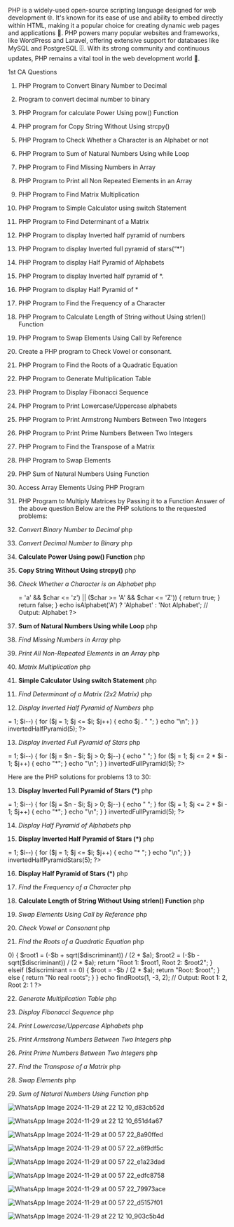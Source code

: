 PHP is a widely-used open-source scripting language designed for web development 🌐. It's known for its ease of use and ability to embed directly within HTML, making it a popular choice for creating dynamic web pages and applications 📄. PHP powers many popular websites and frameworks, like WordPress and Laravel, offering extensive support for databases like MySQL and PostgreSQL 🗄️. With its strong community and continuous updates, PHP remains a vital tool in the web development world 🚀.


 1st CA Questions
 1.	PHP Program to Convert Binary Number to Decimal
2.	Program to convert decimal number to binary
3.	PHP Program for calculate Power Using pow() Function
4.	PHP program for Copy String Without Using strcpy()
5.	PHP Program to Check Whether a Character is an Alphabet or not
6.	PHP Program to Sum of Natural Numbers Using while Loop
7.	PHP Program to Find Missing Numbers in Array
8.	PHP Program to Print all Non Repeated Elements in an Array
9.	PHP Program to Find Matrix Multiplication
10.	PHP Program to Simple Calculator using switch Statement
11.	PHP Program to Find Determinant of a Matrix
12.	PHP Program to display Inverted half pyramid of numbers
13.	PHP Program to display Inverted full pyramid of stars(“*”)
14.	PHP Program to display Half Pyramid of Alphabets
15.	PHP Program to display Inverted half pyramid of *.
16.	PHP Program to display Half Pyramid of *
17.	PHP Program to Find the Frequency of a Character
18.	PHP Program to Calculate Length of String without Using strlen() Function
19.	PHP Program to Swap Elements Using Call by Reference
20.	Create a PHP program to Check Vowel or consonant.
21.	PHP Program to Find the Roots of a Quadratic Equation
22.	PHP Program to Generate Multiplication Table
23.	PHP Program to Display Fibonacci Sequence
24.	PHP Program to Print Lowercase/Uppercase alphabets
25.	PHP Program to Print Armstrong Numbers Between Two Integers
26.	PHP Program to Print Prime Numbers Between Two Integers
27.	PHP Program to Find the Transpose of a Matrix
28.	PHP Program to Swap Elements
29.	PHP Sum of Natural Numbers Using Function
30.	Access Array Elements Using PHP Program
31.	PHP Program to Multiply Matrices by Passing it to a Function
Answer of the above question
Below are the PHP solutions to the requested problems:

1. *Convert Binary Number to Decimal*
   php
   <?php
   function binaryToDecimal($binary) {
       return bindec($binary);
   }

   echo binaryToDecimal('1011'); // Output: 11
   ?>
   

2. *Convert Decimal Number to Binary*
   php
   <?php
   function decimalToBinary($decimal) {
       return decbin($decimal);
   }

   echo decimalToBinary(11); // Output: 1011
   ?>
   

3. **Calculate Power Using pow() Function**
   php
   <?php
   echo pow(2, 3); // Output: 8
   ?>
   

4. **Copy String Without Using strcpy()**
   php
   <?php
   function copyString($str) {
       $newStr = '';
       for ($i = 0; isset($str[$i]); $i++) {
           $newStr .= $str[$i];
       }
       return $newStr;
   }

   echo copyString("Hello"); // Output: Hello
   ?>
   

5. *Check Whether a Character is an Alphabet*
   php
   <?php
   function isAlphabet($char) {
       if (($char >= 'a' && $char <= 'z') || ($char >= 'A' && $char <= 'Z')) {
           return true;
       }
       return false;
   }

   echo isAlphabet('A') ? 'Alphabet' : 'Not Alphabet'; // Output: Alphabet
   ?>
   

6. **Sum of Natural Numbers Using while Loop**
   php
   <?php
   $n = 10;
   $sum = 0;
   $i = 1;

   while ($i <= $n) {
       $sum += $i;
       $i++;
   }

   echo "Sum: $sum"; // Output: Sum: 55
   ?>
   

7. *Find Missing Numbers in Array*
   php
   <?php
   function findMissingNumbers($arr, $n) {
       $missing = [];
       for ($i = 1; $i <= $n; $i++) {
           if (!in_array($i, $arr)) {
               $missing[] = $i;
           }
       }
       return $missing;
   }

   $arr = [1, 2, 4, 6];
   print_r(findMissingNumbers($arr, 6)); // Output: [3, 5]
   ?>
   

8. *Print All Non-Repeated Elements in an Array*
   php
   <?php
   function nonRepeatedElements($arr) {
       $count = array_count_values($arr);
       $nonRepeated = array_filter($count, function($v) {
           return $v == 1;
       });
       return array_keys($nonRepeated);
   }

   $arr = [1, 2, 2, 3, 4, 4, 5];
   print_r(nonRepeatedElements($arr)); // Output: [1, 3, 5]
   ?>
   

9. *Matrix Multiplication*
   php
   <?php
   function multiplyMatrix($matrix1, $matrix2) {
       $result = [];
       for ($i = 0; $i < count($matrix1); $i++) {
           for ($j = 0; $j < count($matrix2[0]); $j++) {
               $result[$i][$j] = 0;
               for ($k = 0; $k < count($matrix2); $k++) {
                   $result[$i][$j] += $matrix1[$i][$k] * $matrix2[$k][$j];
               }
           }
       }
       return $result;
   }

   $matrix1 = [[1, 2], [3, 4]];
   $matrix2 = [[5, 6], [7, 8]];
   print_r(multiplyMatrix($matrix1, $matrix2));
   ?>
   

10. **Simple Calculator Using switch Statement**
   php
   <?php
   function calculator($num1, $num2, $operator) {
       switch ($operator) {
           case '+':
               return $num1 + $num2;
           case '-':
               return $num1 - $num2;
           case '*':
               return $num1 * $num2;
           case '/':
               return $num2 != 0 ? $num1 / $num2 : "Cannot divide by zero";
           default:
               return "Invalid operator";
       }
   }

   echo calculator(10, 5, '+'); // Output: 15
   ?>
   

11. *Find Determinant of a Matrix (2x2 Matrix)*
   php
   <?php
   function determinant2x2($matrix) {
       return ($matrix[0][0] * $matrix[1][1]) - ($matrix[0][1] * $matrix[1][0]);
   }

   $matrix = [[1, 2], [3, 4]];
   echo determinant2x2($matrix); // Output: -2
   ?>
   

12. *Display Inverted Half Pyramid of Numbers*
   php
   <?php
   function invertedHalfPyramid($n) {
       for ($i = $n; $i >= 1; $i--) {
           for ($j = 1; $j <= $i; $j++) {
               echo $j . " ";
           }
           echo "\n";
       }
   }

   invertedHalfPyramid(5);
   ?>
   

13. *Display Inverted Full Pyramid of Stars*
   php
   <?php
   function invertedFullPyramid($n) {
       for ($i = $n; $i >= 1; $i--) {
           for ($j = $n - $i; $j > 0; $j--) {
               echo " ";
           }
           for ($j = 1; $j <= 2 * $i - 1; $j++) {
               echo "*";
           }
           echo "\n";
       }
   }

   invertedFullPyramid(5);
   ?>

   Here are the PHP solutions for problems 13 to 30:

13. **Display Inverted Full Pyramid of Stars (*)**
   php
   <?php
   function invertedFullPyramid($n) {
       for ($i = $n; $i >= 1; $i--) {
           for ($j = $n - $i; $j > 0; $j--) {
               echo " ";
           }
           for ($j = 1; $j <= 2 * $i - 1; $j++) {
               echo "*";
           }
           echo "\n";
       }
   }

   invertedFullPyramid(5);
   ?>
   

14. *Display Half Pyramid of Alphabets*
   php
   <?php
   function halfPyramidAlphabets($n) {
       $alphabet = 'A';
       for ($i = 1; $i <= $n; $i++) {
           for ($j = 1; $j <= $i; $j++) {
               echo $alphabet . " ";
           }
           $alphabet++;
           echo "\n";
       }
   }

   halfPyramidAlphabets(5);
   ?>
   

15. **Display Inverted Half Pyramid of Stars (*)**
   php
   <?php
   function invertedHalfPyramidStars($n) {
       for ($i = $n; $i >= 1; $i--) {
           for ($j = 1; $j <= $i; $j++) {
               echo "* ";
           }
           echo "\n";
       }
   }

   invertedHalfPyramidStars(5);
   ?>
   

16. **Display Half Pyramid of Stars (*)**
   php
   <?php
   function halfPyramidStars($n) {
       for ($i = 1; $i <= $n; $i++) {
           for ($j = 1; $j <= $i; $j++) {
               echo "* ";
           }
           echo "\n";
       }
   }

   halfPyramidStars(5);
   ?>
   

17. *Find the Frequency of a Character*
   php
   <?php
   function characterFrequency($string, $char) {
       $count = 0;
       for ($i = 0; $i < strlen($string); $i++) {
           if ($string[$i] == $char) {
               $count++;
           }
       }
       return $count;
   }

   echo characterFrequency("hello world", "l"); // Output: 3
   ?>
   

18. **Calculate Length of String Without Using strlen() Function**
   php
   <?php
   function stringLength($string) {
       $length = 0;
       while (isset($string[$length])) {
           $length++;
       }
       return $length;
   }

   echo stringLength("Hello"); // Output: 5
   ?>
   

19. *Swap Elements Using Call by Reference*
   php
   <?php
   function swap(&$a, &$b) {
       $temp = $a;
       $a = $b;
       $b = $temp;
   }

   $x = 5;
   $y = 10;
   swap($x, $y);
   echo "x = $x, y = $y"; // Output: x = 10, y = 5
   ?>
   

20. *Check Vowel or Consonant*
   php
   <?php
   function checkVowelOrConsonant($char) {
       $char = strtolower($char);
       if ($char == 'a' || $char == 'e' || $char == 'i' || $char == 'o' || $char == 'u') {
           return "Vowel";
       } else {
           return "Consonant";
       }
   }

   echo checkVowelOrConsonant('A'); // Output: Vowel
   ?>
   

21. *Find the Roots of a Quadratic Equation*
   php
   <?php
   function findRoots($a, $b, $c) {
       $discriminant = $b * $b - 4 * $a * $c;

       if ($discriminant > 0) {
           $root1 = (-$b + sqrt($discriminant)) / (2 * $a);
           $root2 = (-$b - sqrt($discriminant)) / (2 * $a);
           return "Root 1: $root1, Root 2: $root2";
       } elseif ($discriminant == 0) {
           $root = -$b / (2 * $a);
           return "Root: $root";
       } else {
           return "No real roots";
       }
   }

   echo findRoots(1, -3, 2); // Output: Root 1: 2, Root 2: 1
   ?>
   

22. *Generate Multiplication Table*
   php
   <?php
   function multiplicationTable($num) {
       for ($i = 1; $i <= 10; $i++) {
           echo "$num x $i = " . ($num * $i) . "\n";
       }
   }

   multiplicationTable(5);
   ?>
   

23. *Display Fibonacci Sequence*
   php
   <?php
   function fibonacci($n) {
       $num1 = 0;
       $num2 = 1;
       $counter = 0;

       while ($counter < $n) {
           echo $num1 . " ";
           $num3 = $num2 + $num1;
           $num1 = $num2;
           $num2 = $num3;
           $counter++;
       }
   }

   fibonacci(10); // Output: 0 1 1 2 3 5 8 13 21 34
   ?>
   

24. *Print Lowercase/Uppercase Alphabets*
   php
   <?php
   function printAlphabets() {
       for ($char = 'a'; $char <= 'z'; $char++) {
           echo $char . " ";
       }
       echo "\n";
       for ($char = 'A'; $char <= 'Z'; $char++) {
           echo $char . " ";
       }
   }

   printAlphabets();
   ?>
   

25. *Print Armstrong Numbers Between Two Integers*
   php
   <?php
   function isArmstrong($num) {
       $sum = 0;
       $temp = $num;
       $n = strlen((string)$num);

       while ($temp != 0) {
           $digit = $temp % 10;
           $sum += pow($digit, $n);
           $temp = (int)($temp / 10);
       }

       return $sum == $num;
   }

   function armstrongNumbersBetween($start, $end) {
       for ($i = $start; $i <= $end; $i++) {
           if (isArmstrong($i)) {
               echo $i . " ";
           }
       }
   }

   armstrongNumbersBetween(1, 500);
   ?>
   

26. *Print Prime Numbers Between Two Integers*
   php
   <?php
   function isPrime($num) {
       if ($num <= 1) return false;
       for ($i = 2; $i <= sqrt($num); $i++) {
           if ($num % $i == 0) return false;
       }
       return true;
   }

   function primeNumbersBetween($start, $end) {
       for ($i = $start; $i <= $end; $i++) {
           if (isPrime($i)) {
               echo $i . " ";
           }
       }
   }

   primeNumbersBetween(1, 100);
   ?>
   

27. *Find the Transpose of a Matrix*
   php
   <?php
   function transposeMatrix($matrix) {
       $transpose = [];
       for ($i = 0; $i < count($matrix[0]); $i++) {
           for ($j = 0; $j < count($matrix); $j++) {
               $transpose[$i][$j] = $matrix[$j][$i];
           }
       }
       return $transpose;
   }

   $matrix = [[1, 2], [3, 4], [5, 6]];
   print_r(transposeMatrix($matrix));
   ?>
   

28. *Swap Elements*
   php
   <?php
   function swapElements(&$arr, $index1, $index2) {
       $temp = $arr[$index1];
       $arr[$index1] = $arr[$index2];
       $arr[$index2] = $temp;
   }

   $arr = [1, 2, 3, 4];
   swapElements($arr, 1, 3);
   print_r($arr); // Output: [1, 4, 3, 2]
   ?>
   

29. *Sum of Natural Numbers Using Function*
   php
   <?php
   function sumOfNaturalNumbers($n) {
       return $n * ($n + 1) / 2;
   }

   echo sumOfNaturalNumbers(10); // Output: 55
   ?>

![WhatsApp Image 2024-11-29 at 22 12 10_d83cb52d](https://github.com/user-attachments/assets/d3977bb1-5735-4e1a-aab0-dde4ff99cd29)


![WhatsApp Image 2024-11-29 at 22 12 10_651d4a67](https://github.com/user-attachments/assets/51af97dd-e61e-4265-af8d-1ebbb257d4ab)


![WhatsApp Image 2024-11-29 at 00 57 22_8a90ffed](https://github.com/user-attachments/assets/637ce409-7bf7-4900-b391-d8bd371aaa3c)


![WhatsApp Image 2024-11-29 at 00 57 22_a6f9df5c](https://github.com/user-attachments/assets/a576e5b6-15df-41d7-8319-fbd7606c77ba)


![WhatsApp Image 2024-11-29 at 00 57 22_e1a23dad](https://github.com/user-attachments/assets/e1649928-3351-440e-b78f-d5c19ed17f48)


![WhatsApp Image 2024-11-29 at 00 57 22_edfc8758](https://github.com/user-attachments/assets/8c9a0416-4710-427f-88f1-0903006ebb2c)


![WhatsApp Image 2024-11-29 at 00 57 22_79973ace](https://github.com/user-attachments/assets/ef68853c-9ff5-43bd-8e42-909d7c2984e9)


![WhatsApp Image 2024-11-29 at 00 57 22_d5157f01](https://github.com/user-attachments/assets/0c07588b-581a-4feb-ac66-03ae2aaf4b20)


![WhatsApp Image 2024-11-29 at 22 12 10_903c5b4d](https://github.com/user-attachments/assets/c55df872-cdc4-4a26-9eb9-636f67026e58)








   

